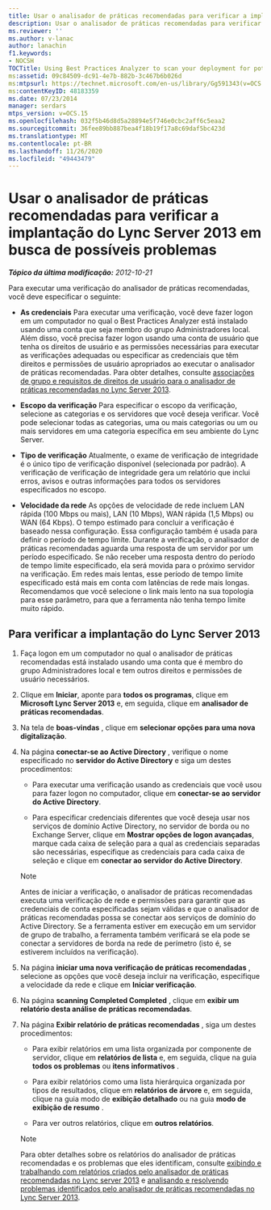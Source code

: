 ```yaml
---
title: Usar o analisador de práticas recomendadas para verificar a implantação em busca de possíveis problemas
description: Usar o analisador de práticas recomendadas para verificar a implantação em busca de possíveis problemas.
ms.reviewer: ''
ms.author: v-lanac
author: lanachin
f1.keywords:
- NOCSH
TOCTitle: Using Best Practices Analyzer to scan your deployment for potential issues
ms:assetid: 09c84509-dc91-4e7b-882b-3c467b6b026d
ms:mtpsurl: https://technet.microsoft.com/en-us/library/Gg591343(v=OCS.15)
ms:contentKeyID: 48183359
ms.date: 07/23/2014
manager: serdars
mtps_version: v=OCS.15
ms.openlocfilehash: 032f5b46d8d5a28894e5f746e0cbc2aff6c5eaa2
ms.sourcegitcommit: 36fee89bb887bea4f18b19f17a8c69daf5bc423d
ms.translationtype: MT
ms.contentlocale: pt-BR
ms.lasthandoff: 11/26/2020
ms.locfileid: "49443479"
---
```

# <a name="using-best-practices-analyzer-to-scan-your-lync-server-2013-deployment-for-potential-issues"></a>Usar o analisador de práticas recomendadas para verificar a implantação do Lync Server 2013 em busca de possíveis problemas

<div data-xmlns="http://www.w3.org/1999/xhtml">

<div class="topic" data-xmlns="http://www.w3.org/1999/xhtml" data-msxsl="urn:schemas-microsoft-com:xslt" data-cs="https://msdn.microsoft.com/">

<div data-asp="https://msdn2.microsoft.com/asp">



</div>

<div id="mainSection">

<div id="mainBody">

<span> </span>

_**Tópico da última modificação:** 2012-10-21_

Para executar uma verificação do analisador de práticas recomendadas, você deve especificar o seguinte:

  - **As credenciais**   Para executar uma verificação, você deve fazer logon em um computador no qual o Best Practices Analyzer está instalado usando uma conta que seja membro do grupo Administradores local. Além disso, você precisa fazer logon usando uma conta de usuário que tenha os direitos de usuário e as permissões necessárias para executar as verificações adequadas ou especificar as credenciais que têm direitos e permissões de usuário apropriados ao executar o analisador de práticas recomendadas. Para obter detalhes, consulte [associações de grupo e requisitos de direitos de usuário para o analisador de práticas recomendadas no Lync Server 2013](lync-server-2013-group-memberships-and-user-rights-requirements-for-best-practices-analyzer.md).

  - **Escopo da verificação**   Para especificar o escopo da verificação, selecione as categorias e os servidores que você deseja verificar. Você pode selecionar todas as categorias, uma ou mais categorias ou um ou mais servidores em uma categoria específica em seu ambiente do Lync Server.

  - **Tipo de verificação**   Atualmente, o exame de verificação de integridade é o único tipo de verificação disponível (selecionada por padrão). A verificação de verificação de integridade gera um relatório que inclui erros, avisos e outras informações para todos os servidores especificados no escopo.

  - **Velocidade da rede**   As opções de velocidade de rede incluem LAN rápida (100 Mbps ou mais), LAN (10 Mbps), WAN rápida (1,5 Mbps) ou WAN (64 Kbps). O tempo estimado para concluir a verificação é baseado nessa configuração. Essa configuração também é usada para definir o período de tempo limite. Durante a verificação, o analisador de práticas recomendadas aguarda uma resposta de um servidor por um período especificado. Se não receber uma resposta dentro do período de tempo limite especificado, ela será movida para o próximo servidor na verificação. Em redes mais lentas, esse período de tempo limite especificado está mais em conta com latências de rede mais longas. Recomendamos que você selecione o link mais lento na sua topologia para esse parâmetro, para que a ferramenta não tenha tempo limite muito rápido.

<div>

## <a name="to-scan-your-lync-server-2013-deployment"></a>Para verificar a implantação do Lync Server 2013

1.  Faça logon em um computador no qual o analisador de práticas recomendadas está instalado usando uma conta que é membro do grupo Administradores local e tem outros direitos e permissões de usuário necessários.

2.  Clique em **Iniciar**, aponte para **todos os programas**, clique em **Microsoft Lync Server 2013** e, em seguida, clique em **analisador de práticas recomendadas**.

3.  Na tela de **boas-vindas** , clique em **selecionar opções para uma nova digitalização**.

4.  Na página **conectar-se ao Active Directory** , verifique o nome especificado no **servidor do Active Directory** e siga um destes procedimentos:
    
      - Para executar uma verificação usando as credenciais que você usou para fazer logon no computador, clique em **conectar-se ao servidor do Active Directory**.
    
      - Para especificar credenciais diferentes que você deseja usar nos serviços de domínio Active Directory, no servidor de borda ou no Exchange Server, clique em **Mostrar opções de logon avançadas**, marque cada caixa de seleção para a qual as credenciais separadas são necessárias, especifique as credenciais para cada caixa de seleção e clique em **conectar ao servidor do Active Directory**.
    
    <div>
    

    > [!NOTE]
    > Antes de iniciar a verificação, o analisador de práticas recomendadas executa uma verificação de rede e permissões para garantir que as credenciais de conta especificadas sejam válidas e que o analisador de práticas recomendadas possa se conectar aos serviços de domínio do Active Directory. Se a ferramenta estiver em execução em um servidor de grupo de trabalho, a ferramenta também verificará se ela pode se conectar a servidores de borda na rede de perímetro (isto é, se estiverem incluídos na verificação).

    
    </div>

5.  Na página **iniciar uma nova verificação de práticas recomendadas** , selecione as opções que você deseja incluir na verificação, especifique a velocidade da rede e clique em **Iniciar verificação**.

6.  Na página **scanning Completed Completed** , clique em **exibir um relatório desta análise de práticas recomendadas**.

7.  Na página **Exibir relatório de práticas recomendadas** , siga um destes procedimentos:
    
      - Para exibir relatórios em uma lista organizada por componente de servidor, clique em **relatórios de lista** e, em seguida, clique na guia **todos os problemas** ou **itens informativos** .
    
      - Para exibir relatórios como uma lista hierárquica organizada por tipos de resultados, clique em **relatórios de árvore** e, em seguida, clique na guia modo de **exibição detalhado** ou na guia **modo de exibição de resumo** .
    
      - Para ver outros relatórios, clique em **outros relatórios**.
    
    <div>
    

    > [!NOTE]
    > Para obter detalhes sobre os relatórios do analisador de práticas recomendadas e os problemas que eles identificam, consulte <A href="lync-server-2013-viewing-and-working-with-reports-created-by-best-practices-analyzer.md">exibindo e trabalhando com relatórios criados pelo analisador de práticas recomendadas no Lync server 2013</A> e <A href="lync-server-2013-analyzing-and-resolving-issues-identified-by-best-practices-analyzer.md">analisando e resolvendo problemas identificados pelo analisador de práticas recomendadas no Lync Server 2013</A>.

    
    </div>

</div>

</div>

<span> </span>

</div>

</div>

</div>

